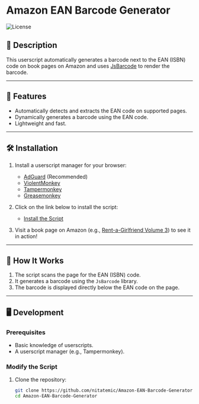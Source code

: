# Amazon EAN Barcode Generator

![License](https://img.shields.io/badge/license-GPL%20v3.0-green)

## 📜 Description

This userscript automatically generates a barcode next to the EAN (ISBN) code on book pages on Amazon and uses [JsBarcode](https://github.com/lindell/JsBarcode) to render the barcode.


---

## 🚀 Features

- Automatically detects and extracts the EAN code on supported pages.
- Dynamically generates a barcode using the EAN code.
- Lightweight and fast.

---

## 🛠️ Installation

1. Install a userscript manager for your browser:
    - [AdGuard](https://adguard.com/fr/welcome.html) (Recommended)
    - [ViolentMonkey](https://violentmonkey.github.io/)
    - [Tampermonkey](https://www.tampermonkey.net/)
    - [Greasemonkey](https://www.greasespot.net/)


3. Click on the link below to install the script:
    - [Install the Script](https://github.com/nitatemic/Amazon-EAN-Barcode-Generator/raw/refs/heads/master/Amazon-barcode-generator.user.js)

4. Visit a book page on Amazon (e.g., [Rent-a-Girlfriend Volume 3](https://www.amazon.fr/Rent-Girlfriend-T03-MIYAJIMA-REIJI/dp/2490676903)) to see it in action!

---

## 📄 How It Works

1. The script scans the page for the EAN (ISBN) code.
2. It generates a barcode using the `JsBarcode` library.
3. The barcode is displayed directly below the EAN code on the page.

---

## 🖥️ Development

### Prerequisites
- Basic knowledge of userscripts.
- A userscript manager (e.g., Tampermonkey).

### Modify the Script
1. Clone the repository:
   ```bash
   git clone https://github.com/nitatemic/Amazon-EAN-Barcode-Generator.git
   cd Amazon-EAN-Barcode-Generator
